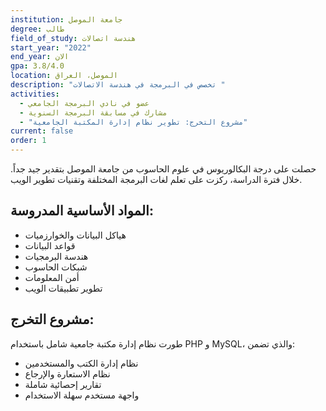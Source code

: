 ```yaml
---
institution: جامعة الموصل
degree: طالب
field_of_study: هندسة اتصالات
start_year: "2022"
end_year: الان
gpa: 3.8/4.0
location: الموصل، العراق
description: "تخصص في البرمجة في هندسة الاتصالات "
activities:
  - عضو في نادي البرمجة الجامعي
  - مشارك في مسابقة البرمجة السنوية
  - "مشروع التخرج: تطوير نظام إدارة المكتبة الجامعية"
current: false
order: 1
---
```


حصلت على درجة البكالوريوس في علوم الحاسوب من جامعة الموصل بتقدير جيد جداً. خلال فترة الدراسة، ركزت على تعلم لغات البرمجة المختلفة وتقنيات تطوير الويب.

## المواد الأساسية المدروسة:
- هياكل البيانات والخوارزميات
- قواعد البيانات
- هندسة البرمجيات
- شبكات الحاسوب
- أمن المعلومات
- تطوير تطبيقات الويب

## مشروع التخرج:
طورت نظام إدارة مكتبة جامعية شامل باستخدام PHP و MySQL، والذي تضمن:
- نظام إدارة الكتب والمستخدمين
- نظام الاستعارة والإرجاع
- تقارير إحصائية شاملة
- واجهة مستخدم سهلة الاستخدام
